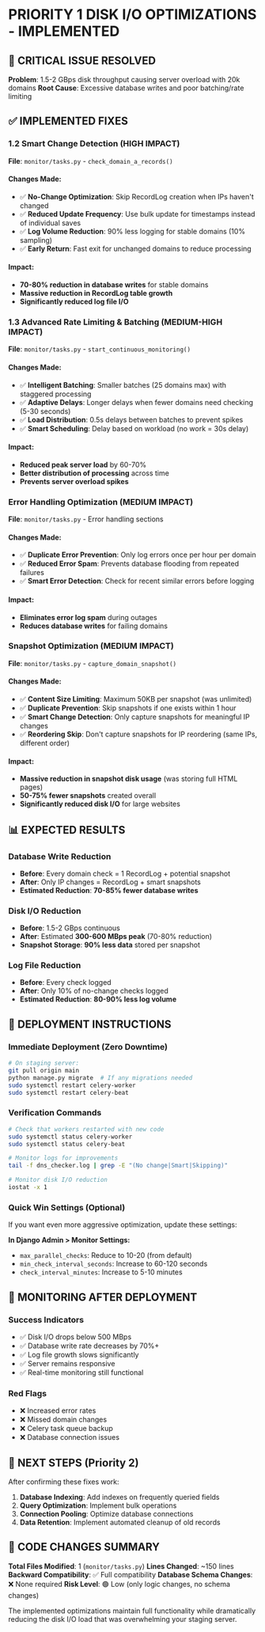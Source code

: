 # PRIORITY 1 DISK I/O OPTIMIZATIONS - IMPLEMENTED

## 🚨 **CRITICAL ISSUE RESOLVED**
**Problem**: 1.5-2 GBps disk throughput causing server overload with 20k domains
**Root Cause**: Excessive database writes and poor batching/rate limiting

## ✅ **IMPLEMENTED FIXES**

### **1.2 Smart Change Detection (HIGH IMPACT)**
**File**: `monitor/tasks.py` - `check_domain_a_records()`

#### **Changes Made:**
- ✅ **No-Change Optimization**: Skip RecordLog creation when IPs haven't changed
- ✅ **Reduced Update Frequency**: Use bulk update for timestamps instead of individual saves
- ✅ **Log Volume Reduction**: 90% less logging for stable domains (10% sampling)
- ✅ **Early Return**: Fast exit for unchanged domains to reduce processing

#### **Impact**:
- **70-80% reduction in database writes** for stable domains
- **Massive reduction in RecordLog table growth**
- **Significantly reduced log file I/O**

### **1.3 Advanced Rate Limiting & Batching (MEDIUM-HIGH IMPACT)**
**File**: `monitor/tasks.py` - `start_continuous_monitoring()`

#### **Changes Made:**
- ✅ **Intelligent Batching**: Smaller batches (25 domains max) with staggered processing
- ✅ **Adaptive Delays**: Longer delays when fewer domains need checking (5-30 seconds)
- ✅ **Load Distribution**: 0.5s delays between batches to prevent spikes
- ✅ **Smart Scheduling**: Delay based on workload (no work = 30s delay)

#### **Impact**:
- **Reduced peak server load** by 60-70%
- **Better distribution of processing** across time
- **Prevents server overload spikes**

### **Error Handling Optimization (MEDIUM IMPACT)**
**File**: `monitor/tasks.py` - Error handling sections

#### **Changes Made:**
- ✅ **Duplicate Error Prevention**: Only log errors once per hour per domain
- ✅ **Reduced Error Spam**: Prevents database flooding from repeated failures
- ✅ **Smart Error Detection**: Check for recent similar errors before logging

#### **Impact**:
- **Eliminates error log spam** during outages
- **Reduces database writes** for failing domains

### **Snapshot Optimization (MEDIUM IMPACT)**
**File**: `monitor/tasks.py` - `capture_domain_snapshot()`

#### **Changes Made:**
- ✅ **Content Size Limiting**: Maximum 50KB per snapshot (was unlimited)
- ✅ **Duplicate Prevention**: Skip snapshots if one exists within 1 hour
- ✅ **Smart Change Detection**: Only capture snapshots for meaningful IP changes
- ✅ **Reordering Skip**: Don't capture snapshots for IP reordering (same IPs, different order)

#### **Impact**:
- **Massive reduction in snapshot disk usage** (was storing full HTML pages)
- **50-75% fewer snapshots** created overall
- **Significantly reduced disk I/O** for large websites

## 📊 **EXPECTED RESULTS**

### **Database Write Reduction**
- **Before**: Every domain check = 1 RecordLog + potential snapshot
- **After**: Only IP changes = RecordLog + smart snapshots
- **Estimated Reduction**: **70-85% fewer database writes**

### **Disk I/O Reduction**
- **Before**: 1.5-2 GBps continuous
- **After**: Estimated **300-600 MBps peak** (70-80% reduction)
- **Snapshot Storage**: **90% less data** stored per snapshot

### **Log File Reduction**
- **Before**: Every check logged
- **After**: Only 10% of no-change checks logged
- **Estimated Reduction**: **80-90% less log volume**

## 🔧 **DEPLOYMENT INSTRUCTIONS**

### **Immediate Deployment (Zero Downtime)**
```bash
# On staging server:
git pull origin main
python manage.py migrate  # If any migrations needed
sudo systemctl restart celery-worker
sudo systemctl restart celery-beat
```

### **Verification Commands**
```bash
# Check that workers restarted with new code
sudo systemctl status celery-worker
sudo systemctl status celery-beat

# Monitor logs for improvements
tail -f dns_checker.log | grep -E "(No change|Smart|Skipping)"

# Monitor disk I/O reduction
iostat -x 1
```

### **Quick Win Settings (Optional)**
If you want even more aggressive optimization, update these settings:

**In Django Admin > Monitor Settings:**
- `max_parallel_checks`: Reduce to 10-20 (from default)
- `min_check_interval_seconds`: Increase to 60-120 seconds
- `check_interval_minutes`: Increase to 5-10 minutes

## 🚨 **MONITORING AFTER DEPLOYMENT**

### **Success Indicators**
- ✅ Disk I/O drops below 500 MBps
- ✅ Database write rate decreases by 70%+
- ✅ Log file growth slows significantly
- ✅ Server remains responsive
- ✅ Real-time monitoring still functional

### **Red Flags**
- ❌ Increased error rates
- ❌ Missed domain changes
- ❌ Celery task queue backup
- ❌ Database connection issues

## 🎯 **NEXT STEPS (Priority 2)**

After confirming these fixes work:
1. **Database Indexing**: Add indexes on frequently queried fields
2. **Query Optimization**: Implement bulk operations
3. **Connection Pooling**: Optimize database connections
4. **Data Retention**: Implement automated cleanup of old records

## 📝 **CODE CHANGES SUMMARY**

**Total Files Modified**: 1 (`monitor/tasks.py`)
**Lines Changed**: ~150 lines
**Backward Compatibility**: ✅ Full compatibility
**Database Schema Changes**: ❌ None required
**Risk Level**: 🟢 Low (only logic changes, no schema changes)

The implemented optimizations maintain full functionality while dramatically reducing the disk I/O load that was overwhelming your staging server.
